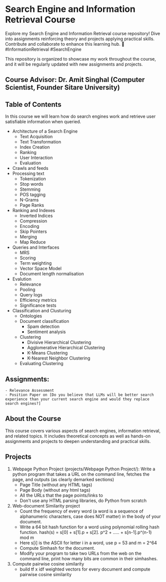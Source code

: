 # Search Engine and Information Retrieval Course
Explore my Search Engine and Information Retrieval course repository! Dive into assignments reinforcing theory and projects applying practical skills. Contribute and collaborate to enhance this learning hub. 
🚀 #InformationRetrieval #SearchEngine

This repository is organized to showcase my work throughout the course, and it will be regularly updated with new assignments and projects.

## Course Advisor: Dr. Amit Singhal (Computer Scientist, Founder Sitare University)

## Table of Contents
In this course we will learn how do search engines work and retrieve user satisfiable information when queried.
- Architecture of a Search Engine
    - Text Acquisition
    - Text Transformation
    - Index Creation
    - Ranking
    - User Interaction
    - Evaluation
- Crawls and feeds
- Processing text
    - Tokenization
    - Stop words
    - Stemming
    - POS tagging
    - N-Grams
    - Page Ranks
- Ranking and Indexes
    - Inverted Indices
    - Compression
    - Encoding
    - Skip Pointers
    - Merging
    - Map Reduce
- Queries and Interfaces
    - MRS
    - Scoring
    - Term weighting
    - Vector Space Model
    - Document length normalisation
 -  Evalution
    - Relevance
    - Pooling
    - Query logs
    - Efficiency metrics
    - Significance tests
 - Classification and Clusturing
    - Ontologies
    - Document classification
        - Spam detection
        - Sentiment analysis
    - Clustering
        - Divisive Hierarchical Clustering
        - Agglomerative Hierarchical Clustering
        - K-Means Clustering
        - K-Nearest Neighbor Clustering
    - Evaluating Clustering

    
          
## Assignments:
    - Relevance Assessment
    - Position Paper on [Do you believe that LLMs will be better search experience than your current search engine and would they replace search engines?]

## About the Course

This course covers various aspects of search engines, information retrieval, and related topics. It includes theoretical concepts as well as hands-on assignments and projects to deepen understanding and practical skills.

## Projects

1. Webpage Python Project (projects/Webpage Python Project/):
   Write a python program that takes a URL on the command line, fetches the page, and outputs (as clearly demarked sections)
    - Page Title (without any HTML tags)
    - Page Body (without any html tags)
    - All the URLs that the page points/links to
    - Don't use any HTML parsing libraries, do Python from scratch
2. Web-document Similarity project
    - Count the frequency of every word (a word is a sequence of alphanumeric characters, case does NOT matter) in the body of your document.
    - Write a 64 bit hash function for a word using polynomial rolling hash function.
       hash(s) = s[0] + s[1].p  + s[2].
       p^2   + ..... + s[n-1].p^(n-1)   mod m
    - Here s[i] is the ASCII for letter i in a word, use p = 53 and m = 2^64
    - Compute Simhash for the document.
    - Modify your program to take two URLs from the web on the command line, print how many bits are common in their simhashes.
3. Compute pairwise cosine similarity
    - build tf x idf weighted vectors for every document and compute pairwise cosine similarity
